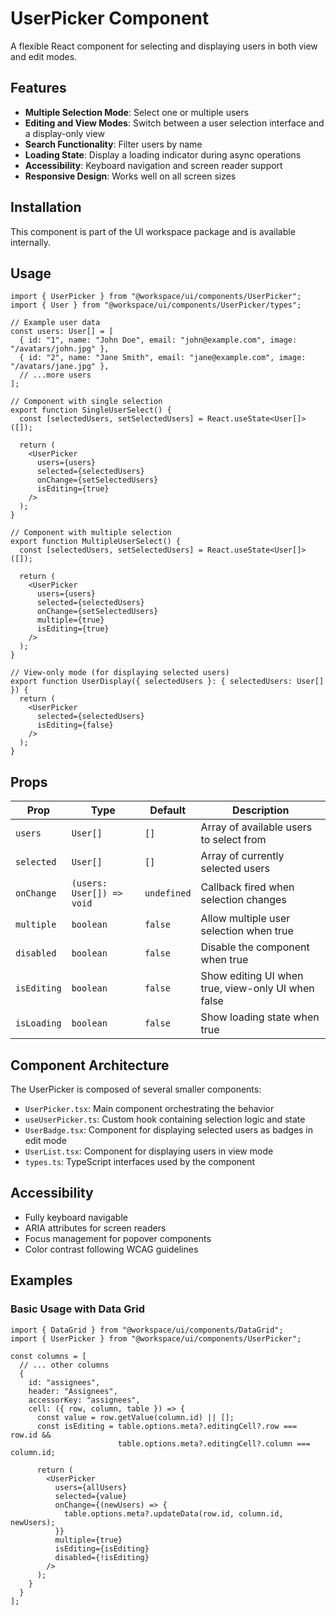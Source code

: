 # UserPicker Component

A flexible React component for selecting and displaying users in both view and edit modes.

## Features

- **Multiple Selection Mode**: Select one or multiple users
- **Editing and View Modes**: Switch between a user selection interface and a display-only view
- **Search Functionality**: Filter users by name
- **Loading State**: Display a loading indicator during async operations
- **Accessibility**: Keyboard navigation and screen reader support
- **Responsive Design**: Works well on all screen sizes

## Installation

This component is part of the UI workspace package and is available internally.

## Usage

```tsx
import { UserPicker } from "@workspace/ui/components/UserPicker";
import { User } from "@workspace/ui/components/UserPicker/types";

// Example user data
const users: User[] = [
  { id: "1", name: "John Doe", email: "john@example.com", image: "/avatars/john.jpg" },
  { id: "2", name: "Jane Smith", email: "jane@example.com", image: "/avatars/jane.jpg" },
  // ...more users
];

// Component with single selection
export function SingleUserSelect() {
  const [selectedUsers, setSelectedUsers] = React.useState<User[]>([]);
  
  return (
    <UserPicker
      users={users}
      selected={selectedUsers}
      onChange={setSelectedUsers}
      isEditing={true}
    />
  );
}

// Component with multiple selection
export function MultipleUserSelect() {
  const [selectedUsers, setSelectedUsers] = React.useState<User[]>([]);
  
  return (
    <UserPicker
      users={users}
      selected={selectedUsers}
      onChange={setSelectedUsers}
      multiple={true}
      isEditing={true}
    />
  );
}

// View-only mode (for displaying selected users)
export function UserDisplay({ selectedUsers }: { selectedUsers: User[] }) {
  return (
    <UserPicker
      selected={selectedUsers}
      isEditing={false}
    />
  );
}
```

## Props

| Prop | Type | Default | Description |
| --- | --- | --- | --- |
| `users` | `User[]` | `[]` | Array of available users to select from |
| `selected` | `User[]` | `[]` | Array of currently selected users |
| `onChange` | `(users: User[]) => void` | `undefined` | Callback fired when selection changes |
| `multiple` | `boolean` | `false` | Allow multiple user selection when true |
| `disabled` | `boolean` | `false` | Disable the component when true |
| `isEditing` | `boolean` | `false` | Show editing UI when true, view-only UI when false |
| `isLoading` | `boolean` | `false` | Show loading state when true |

## Component Architecture

The UserPicker is composed of several smaller components:

- `UserPicker.tsx`: Main component orchestrating the behavior
- `useUserPicker.ts`: Custom hook containing selection logic and state
- `UserBadge.tsx`: Component for displaying selected users as badges in edit mode
- `UserList.tsx`: Component for displaying users in view mode
- `types.ts`: TypeScript interfaces used by the component

## Accessibility

- Fully keyboard navigable
- ARIA attributes for screen readers
- Focus management for popover components
- Color contrast following WCAG guidelines

## Examples

### Basic Usage with Data Grid

```tsx
import { DataGrid } from "@workspace/ui/components/DataGrid";
import { UserPicker } from "@workspace/ui/components/UserPicker";

const columns = [
  // ... other columns
  {
    id: "assignees",
    header: "Assignees",
    accessorKey: "assignees",
    cell: ({ row, column, table }) => {
      const value = row.getValue(column.id) || [];
      const isEditing = table.options.meta?.editingCell?.row === row.id && 
                        table.options.meta?.editingCell?.column === column.id;
                        
      return (
        <UserPicker
          users={allUsers}
          selected={value}
          onChange={(newUsers) => {
            table.options.meta?.updateData(row.id, column.id, newUsers);
          }}
          multiple={true}
          isEditing={isEditing}
          disabled={!isEditing}
        />
      );
    }
  }
];
```